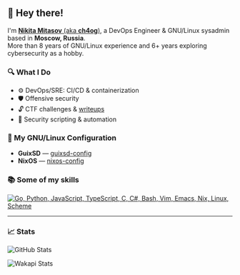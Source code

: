## 👋 Hey there!

I'm [**Nikita Mitasov** (aka **ch4og**)](https://ch4og.com), a DevOps Engineer &
GNU/Linux sysadmin based in **Moscow, Russia**.\
More than 8 years of GNU/Linux experience and 6+ years exploring cybersecurity
as a hobby.

### 🔍 What I Do

- ⚙️ DevOps/SRE: CI/CD & containerization
- 🛡️ Offensive security
- 🔓 CTF challenges & [writeups](https://ctf.ch4og.com)
- 📝 Security scripting & automation

### 🐧 My GNU/Linux Configuration

- **GuixSD** — [guixsd-config](https://git.ch4og.com/ch4og/guixsd-config)
- **NixOS** — [nixos-config](https://git.ch4og.com/ch4og/nixos-config)

### 📚 Some of my skills

[![Go, Python, JavaScript, TypeScript, C, C#, Bash, Vim, Emacs, Nix, Linux, Scheme](https://skillicons.dev/icons?i=go,py,js,ts,c,cs,bash,vim,emacs,nix,linux,scheme)](https://skillicons.dev)

---

### 📈 Stats

![GitHub Stats](https://github-readme-stats.vercel.app/api?username=ch4og&show_icons=true&hide_title=true&count_private=true&theme=dark)

![Wakapi Stats](https://github-readme-stats.vercel.app/api/wakatime?username=ch4og&theme=dark&hide=unknown&api_domain=wakapi.dev&layout=compact)
